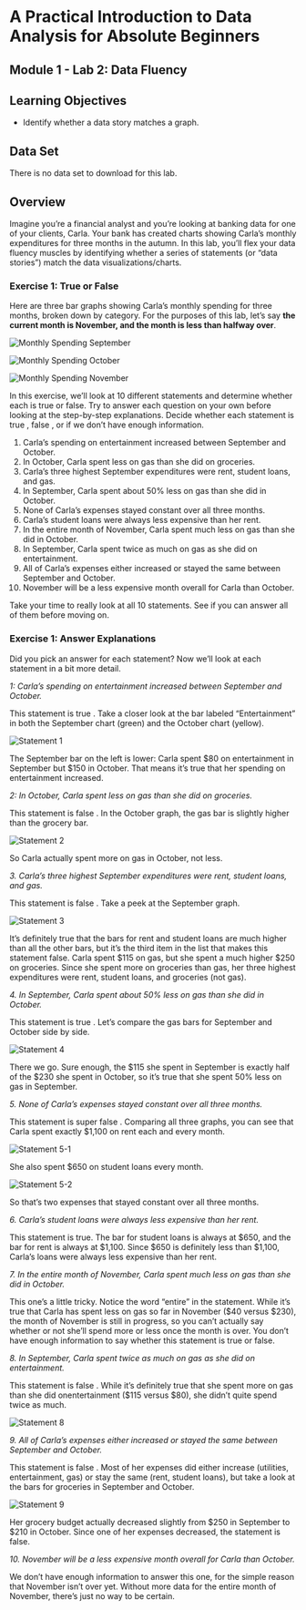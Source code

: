 # A Practical Introduction to Data Analysis for Absolute Beginners

## Module 1 - Lab 2: Data Fluency

## Learning Objectives

* Identify whether a data story matches a graph.

## Data Set

There is no data set to download for this lab.

## Overview

Imagine you’re a financial analyst and you’re looking at banking data for one of your clients, Carla.
Your bank has created charts showing Carla’s monthly expenditures for three months in the autumn.
In this lab, you’ll flex your data fluency muscles by identifying whether a series of statements (or “data stories”) match the data visualizations/charts.

### Exercise 1: True or False

Here are three bar graphs showing Carla’s monthly spending for three months, broken down by category.
For the purposes of this lab, let’s say **the current month is November, and the month is less than halfway over**.

![Monthly Spending September](2020-06-11-16-33-39.png)

![Monthly Spending October](2020-06-11-16-36-31.png)

![Monthly Spending November](2020-06-11-16-37-18.png)

In this exercise, we’ll look at 10 different statements and determine whether each is true or false. Try to answer each question on your own before looking at the step-by-step explanations.
Decide whether each statement is true , false , or if we don’t have enough information.

1. Carla’s spending on entertainment increased between September and October.
2. In October, Carla spent less on gas than she did on groceries.
3. Carla’s three highest September expenditures were rent, student loans, and gas.
4. In September, Carla spent about 50% less on gas than she did in October.
5. None of Carla’s expenses stayed constant over all three months.
6. Carla’s student loans were always less expensive than her rent.
7. In the entire month of November, Carla spent much less on gas than she did in October.
8. In September, Carla spent twice as much on gas as she did on entertainment.
9. All of Carla’s expenses either increased or stayed the same between September and October.
10. November will be a less expensive month overall for Carla than October.

Take your time to really look at all 10 statements. See if you can answer all of them before moving on.

### Exercise 1: Answer Explanations

Did you pick an answer for each statement? Now we’ll look at each statement in a bit more detail.

*1: Carla’s spending on entertainment increased between September and October.*

This statement is true . Take a closer look at the bar labeled “Entertainment” in both the September chart (green) and the October chart (yellow).

![Statement 1](2020-06-12-10-34-29.png)

The September bar on the left is lower: Carla spent $80 on entertainment in September but $150 in October. That means it’s true that her spending on entertainment increased.

*2: In October, Carla spent less on gas than she did on groceries.*

This statement is false . In the October graph, the gas bar is slightly higher than the grocery bar.

![Statement 2](2020-06-12-10-37-41.png)

So Carla actually spent more on gas in October, not less.

*3. Carla’s three highest September expenditures were rent, student loans, and gas.*

This statement is false . Take a peek at the September graph.

![Statement 3](2020-06-12-10-38-29.png)

It’s definitely true that the bars for rent and student loans are much higher than all the other bars, but it’s the third item in the list that makes this statement false. Carla spent $115 on gas, but she spent a much higher $250 on groceries. Since she spent more on groceries than gas, her three highest expenditures were rent, student loans, and groceries (not gas).

*4. In September, Carla spent about 50% less on gas than she did in October.*

This statement is true . Let’s compare the gas bars for September and October side by side.

![Statement 4](2020-06-12-10-41-37.png)

There we go. Sure enough, the $115 she spent in September is exactly half of the $230 she spent in October, so it’s true that she spent 50% less on gas in September.

*5. None of Carla’s expenses stayed constant over all three months.*

This statement is super false . Comparing all three graphs, you can see that Carla spent exactly $1,100 on rent each and every month.

![Statement 5-1](2020-06-12-10-42-30.png)

She also spent $650 on student loans every month.

![Statement 5-2](2020-06-12-10-43-22.png)

So that’s two expenses that stayed constant over all three months.

*6. Carla’s student loans were always less expensive than her rent.*

This statement is true. The bar for student loans is always at $650, and the bar for rent is always at $1,100. Since $650 is definitely less than $1,100, Carla’s loans were always less expensive than her rent.

*7. In the entire month of November, Carla spent much less on gas than she did in October.*

This one’s a little tricky. Notice the word “entire” in the statement. While it’s true that Carla has spent less on gas so far in November ($40 versus $230), the month of November is still in progress, so you can’t actually say whether or not she’ll spend more or less once the month is over. You don’t have enough information to say whether this statement is true or false.

*8. In September, Carla spent twice as much on gas as she did on entertainment.*

This statement is false . While it’s definitely true that she spent more on gas than she did onentertainment ($115 versus $80), she didn’t quite spend twice as much.

![Statement 8](2020-06-12-10-50-39.png)

*9. All of Carla’s expenses either increased or stayed the same between September and October.*

This statement is false . Most of her expenses did either increase (utilities, entertainment, gas) or stay the same (rent, student loans), but take a look at the bars for groceries in September and October.

![Statement 9](2020-06-12-10-52-19.png)

Her grocery budget actually decreased slightly from $250 in September to $210 in October. Since one of her expenses decreased, the statement is false.

*10. November will be a less expensive month overall for Carla than October.*

We don’t have enough information to answer this one, for the simple reason that November isn’t over yet. Without more data for the entire month of November, there’s just no way to be
certain.
